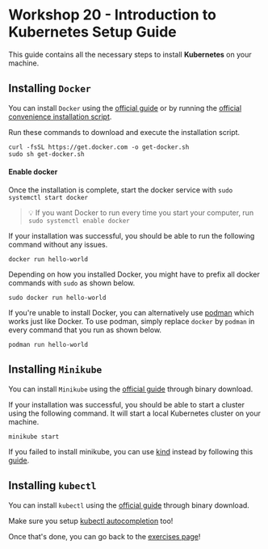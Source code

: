 # Workshop 20 - Introduction to Kubernetes Setup Guide

This guide contains all the necessary steps to install **Kubernetes** on your machine.

## Installing `Docker`

You can install `Docker` using the [official guide](https://docs.docker.com/get-docker/) or by running the [official convenience installation script](https://get.docker.com/).

Run these commands to download and execute the installation script.

```
curl -fsSL https://get.docker.com -o get-docker.sh
sudo sh get-docker.sh
```

#### Enable docker

Once the installation is complete, start the docker service with `sudo systemctl start docker`

> :bulb: If you want Docker to run every time you start your computer, run `sudo systemctl enable docker`

If your installation was successful, you should be able to run the following command without any issues.

```
docker run hello-world
```

Depending on how you installed Docker, you might have to prefix all docker commands with `sudo` as shown below.

```
sudo docker run hello-world
```

If you're unable to install Docker, you can alternatively use [podman](https://podman.io/getting-started/installation) which works just like Docker. To use podman, simply replace `docker` by `podman` in every command that you run as shown below. 

```
podman run hello-world
```

## Installing `Minikube`

You can install `Minikube` using the [official guide](https://minikube.sigs.k8s.io/docs/start/) through binary download.

If your installation was successful, you should be able to start a cluster using the following command. It will start a local Kubernetes cluster on your machine.

```
minikube start
```

If you failed to install minikube, you can use [kind](https://kind.sigs.k8s.io/docs/user/quick-start/) instead by following this [guide](https://kind.sigs.k8s.io/docs/user/quick-start/#installation).

## Installing `kubectl`

You can install `kubectl` using the [official guide](https://kubernetes.io/docs/tasks/tools/#kubectl) through binary download.

Make sure you setup [kubectl autocompletion](https://kubernetes.io/docs/tasks/tools/included/optional-kubectl-configs-bash-linux/) too!

Once that's done, you can go back to the [exercises page](./README.md)!